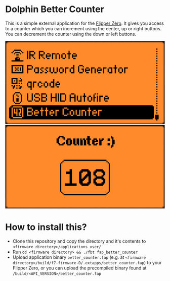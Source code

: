 # Dolphin Better Counter
This is a simple external application for the [Flipper Zero](https://www.flipperzero.one).
It gives you access to a counter which you can increment using the center, up or right buttons. You can decrement the counter using the down or left buttons.

![preview1](media/1.png)
![preview2](media/2.png)

# How to install this?
- Clone this repository and copy the directory and it's contents to `<firmware directory>/applications_user/`
- Run `cd <firmware directory> && ./fbt fap_better_counter`
- Upload application binary `better_counter.fap` (e.g. at `<firmware directory>/build/f7-firmware-D/.extapps/better_counter.fap`) to your Flipper Zero, or you can upload the precompiled binary found at `/build/<API_VERSION>/better_counter.fap`
